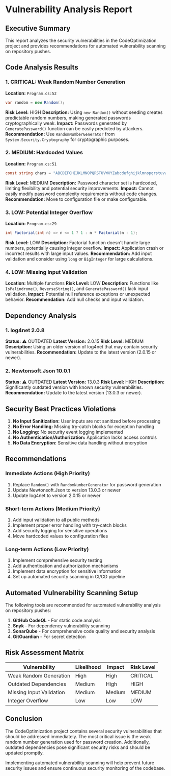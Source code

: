 # Vulnerability Analysis Report

## Executive Summary
This report analyzes the security vulnerabilities in the CodeOptimization project and provides recommendations for automated vulnerability scanning on repository pushes.

## Code Analysis Results

### 1. **CRITICAL: Weak Random Number Generation**
**Location:** `Program.cs:52`
```csharp
var random = new Random();
```
**Risk Level:** HIGH
**Description:** Using `new Random()` without seeding creates predictable random numbers, making generated passwords cryptographically weak.
**Impact:** Passwords generated by `GeneratePassword()` function can be easily predicted by attackers.
**Recommendation:** Use `RandomNumberGenerator` from `System.Security.Cryptography` for cryptographic purposes.

### 2. **MEDIUM: Hardcoded Values**
**Location:** `Program.cs:51`
```csharp
const string chars = "ABCDEFGHIJKLMNOPQRSTUVWXYZabcdefghijklmnopqrstuvwxyz0123456789!@#$%^&*";
```
**Risk Level:** MEDIUM
**Description:** Password character set is hardcoded, limiting flexibility and potential security improvements.
**Impact:** Cannot easily modify password complexity requirements without code changes.
**Recommendation:** Move to configuration file or make configurable.

### 3. **LOW: Potential Integer Overflow**
**Location:** `Program.cs:29`
```csharp
int Factorial(int n) => n <= 1 ? 1 : n * Factorial(n - 1);
```
**Risk Level:** LOW
**Description:** Factorial function doesn't handle large numbers, potentially causing integer overflow.
**Impact:** Application crash or incorrect results with large input values.
**Recommendation:** Add input validation and consider using `long` or `BigInteger` for large calculations.

### 4. **LOW: Missing Input Validation**
**Location:** Multiple functions
**Risk Level:** LOW
**Description:** Functions like `IsPalindrome()`, `ReverseString()`, and `GeneratePassword()` lack input validation.
**Impact:** Potential null reference exceptions or unexpected behavior.
**Recommendation:** Add null checks and input validation.

## Dependency Analysis

### 1. **log4net 2.0.8**
**Status:** ⚠️ OUTDATED
**Latest Version:** 2.0.15
**Risk Level:** MEDIUM
**Description:** Using an older version of log4net that may contain security vulnerabilities.
**Recommendation:** Update to the latest version (2.0.15 or newer).

### 2. **Newtonsoft.Json 10.0.1**
**Status:** ⚠️ OUTDATED
**Latest Version:** 13.0.3
**Risk Level:** HIGH
**Description:** Significantly outdated version with known security vulnerabilities.
**Recommendation:** Update to the latest version (13.0.3 or newer).

## Security Best Practices Violations

1. **No Input Sanitization:** User inputs are not sanitized before processing
2. **No Error Handling:** Missing try-catch blocks for exception handling
3. **No Logging:** No security event logging implemented
4. **No Authentication/Authorization:** Application lacks access controls
5. **No Data Encryption:** Sensitive data handling without encryption

## Recommendations

### Immediate Actions (High Priority)
1. Replace `Random()` with `RandomNumberGenerator` for password generation
2. Update Newtonsoft.Json to version 13.0.3 or newer
3. Update log4net to version 2.0.15 or newer

### Short-term Actions (Medium Priority)
1. Add input validation to all public methods
2. Implement proper error handling with try-catch blocks
3. Add security logging for sensitive operations
4. Move hardcoded values to configuration files

### Long-term Actions (Low Priority)
1. Implement comprehensive security testing
2. Add authentication and authorization mechanisms
3. Implement data encryption for sensitive information
4. Set up automated security scanning in CI/CD pipeline

## Automated Vulnerability Scanning Setup

The following tools are recommended for automated vulnerability analysis on repository pushes:

1. **GitHub CodeQL** - For static code analysis
2. **Snyk** - For dependency vulnerability scanning
3. **SonarQube** - For comprehensive code quality and security analysis
4. **GitGuardian** - For secret detection

## Risk Assessment Matrix

| Vulnerability | Likelihood | Impact | Risk Level |
|---------------|------------|---------|------------|
| Weak Random Generation | High | High | CRITICAL |
| Outdated Dependencies | Medium | High | HIGH |
| Missing Input Validation | Medium | Medium | MEDIUM |
| Integer Overflow | Low | Low | LOW |

## Conclusion

The CodeOptimization project contains several security vulnerabilities that should be addressed immediately. The most critical issue is the weak random number generation used for password creation. Additionally, outdated dependencies pose significant security risks and should be updated promptly.

Implementing automated vulnerability scanning will help prevent future security issues and ensure continuous security monitoring of the codebase.
